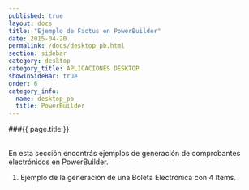 ```yaml
--- 
published: true 
layout: docs 
title: "Ejemplo de Factus en PowerBuilder" 
date: 2015-04-20 
permalink: /docs/desktop_pb.html 
section: sidebar
category: desktop 
category_title: APLICACIONES DESKTOP 
showInSideBar: true
order: 6
category_info:
  name: desktop_pb
  title: PowerBuilder
---
```


###{{ page.title }}

<br/>
En esta sección encontrás ejemplos de generación de comprobantes electrónicos en PowerBuilder.

1) Ejemplo de la generación de una Boleta Electrónica con 4 Items.


<style type="text/css">
  .gist-file
  .gist-data {max-height: 500px;}
</style>

<script src="https://gist.github.com/factus-lib/b8cddde7f0ec3425389c.js"></script>